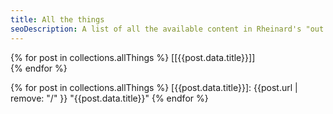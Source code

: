 ```yaml
---
title: All the things
seoDescription: A list of all the available content in Rheinard's "out brain".
---
```


{% for post in collections.allThings %}
[[{{post.data.title}}]]  
{% endfor %}

<!-- [//begin]: -->
{% for post in collections.allThings %}
[{{post.data.title}}]: {{post.url | remove: "/" }} "{{post.data.title}}"
{% endfor %}
<!-- [//end]: -->

